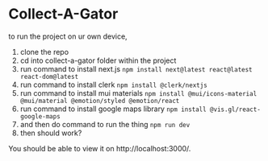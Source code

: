 ﻿# Collect-A-Gator
to run the project on ur own device, 
1) clone the repo
2) cd into collect-a-gator folder within the project
3) run command to install next.js ` npm install next@latest react@latest react-dom@latest `
4) run command to install clerk ` npm install @clerk/nextjs `
5) run command to install mui materials ` npm install @mui/icons-material @mui/material @emotion/styled @emotion/react `
6) run command to install google maps library ` npm install @vis.gl/react-google-maps `
7) and then do command to run the thing ` npm run dev `
8) then should work?
 
You should be able to view it on http://localhost:3000/. 
